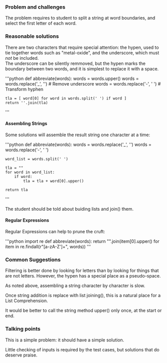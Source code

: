 ### Problem and challenges

The problem requires to student to split a string at word boundaries,
and select the first letter of each word.

### Reasonable solutions

There are two characters that require special attention: 
the hypen, used to tie together words such as "metal-oxide", 
and the underscore, which must _not_ be included.  
The underscore can be silently remmoved, but the hypen marks 
the boundary between two words, and it is simplest to replace 
it with a space.

'''python
def abbreviate(words):
    words = words.upper()
    words = words.replace('_', '')      # Remove underscore
    words = words.replace('-', ' ')     # Transform hyphen

    tla = [ word[0] for word in words.split(' ') if word ]
    return ''.join(tla)
'''

#### Assembling Strings

Some solutions will assemble the result string one character at a time:

'''python
def abbreviate(words):
    words = words.replace('_', '')
    words = words.replace('-', ' ')

    word_list = words.split(' ')
    
    tla = ""
    for word in word_list:
        if word:
            tla = tla + word[0].upper()

    return tla
'''

The student should be told about buiding lists and join() them.

#### Regular Expressions

Regular Expressions can help to prune the cruft:

'''python
import re
def abbreviate(words):
    return "".join(item[0].upper() for item in re.findall(r"[a-zA-Z']+", words))
'''

### Common Suggestions

Filtering is better done by looking for letters than by looking 
for things that are not letters. However, the hypen has a
special place as a pseudo-space.  

As noted above, assembling a string character by character is slow.

Once string addition is replace with list joining(), this
is a natural place for a List Comprehension.

It would be better to call the string method upper() only once, 
at the start or end.

### Talking points

This is a simple problem: it should have a simple solution.

Little checking of inputs is required by the test cases, 
but solutions that do deserve praise.
